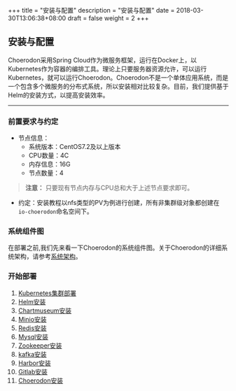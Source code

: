 +++
title = "安装与配置"
description = "安装与配置"
date = 2018-03-30T13:06:38+08:00
draft = false
weight = 2
+++

## 安装与配置

Choerodon采用Spring Cloud作为微服务框架，运行在Docker上，以Kubernetes作为容器的编排工具。理论上只要服务器资源允许，可以运行Kubernetes，就可以运行Choerodon。Choerodon不是一个单体应用系统，而是一个包含多个微服务的分布式系统，所以安装相对比较复杂。目前，我们提供基于Helm的安装方式，以提高安装效率。

---

### 前置要求与约定

- 节点信息：
    - 系统版本：CentOS7.2及以上版本
    - CPU数量：4C
    - 内存信息：16G
    - 节点数量：4

> **注意：** 只要现有节点内存与CPU总和大于上述节点要求即可。

- 约定：安装教程以nfs类型的PV为例进行创建，所有非集群级对象都创建在`io-choerodon`命名空间下。

### 系统组件图

在部署之前,我们先来看一下Choerodon的系统组件图。关于Choerodon的详细系统架构，请参考[系统架构](./../concept/choerodon-system-architecture)。

<!-- ![](/img/docs/installation-configuration/choerodon-develop-infrastructure.svg) -->

<!-- 其中，运行管理是属于运行区相关的主要服务，敏捷看板、移动开发、开发管理属于开发相关的主要服务。也就是说，我们在选择安装开发区和运行区的时候，可以根据这几个服务来决定。日志服务用来用来统一的管理和存储日志并为日后基于的分析提供基础，日志存储在elasticsearch集群中，由fluent-bit收集每个节点上的日志通过fluentd缓存之后发给elasticseach集群，kibana用以查看日志和界面搜索。监控服务监控Choerodon的各个服务，确保各个服务和基础组件处在正常的运行中，当其中某一组件运行异常时发送告警提醒。监控服务的核心是Prometheus，Prometheus主动收集各个服务提供的指标信息，经过加工汇总对比预警规则满足条件时发送预警信息给alertmanager，alertmanger可以配置人员邮箱接口等信息实现报警信息按条件发送给不同的人员。 -->

### 开始部署

1. [Kubernetes集群部署](./kubernetes)
1. [Helm安装](./helm)
1. [Chartmuseum安装](./chartmuseum)
1. [Minio安装](./minio)
1. [Redis安装](./redis)
1. [Mysql安装](./mysql)
1. [Zookeeper安装](./zookeeper)
1. [kafka安装](./kafka)
1. [Harbor安装](./harbor)
1. [Gitlab安装](./gitlab)
1. [Choerodon安装](./choerodon)